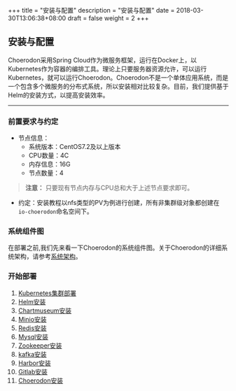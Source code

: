 +++
title = "安装与配置"
description = "安装与配置"
date = 2018-03-30T13:06:38+08:00
draft = false
weight = 2
+++

## 安装与配置

Choerodon采用Spring Cloud作为微服务框架，运行在Docker上，以Kubernetes作为容器的编排工具。理论上只要服务器资源允许，可以运行Kubernetes，就可以运行Choerodon。Choerodon不是一个单体应用系统，而是一个包含多个微服务的分布式系统，所以安装相对比较复杂。目前，我们提供基于Helm的安装方式，以提高安装效率。

---

### 前置要求与约定

- 节点信息：
    - 系统版本：CentOS7.2及以上版本
    - CPU数量：4C
    - 内存信息：16G
    - 节点数量：4

> **注意：** 只要现有节点内存与CPU总和大于上述节点要求即可。

- 约定：安装教程以nfs类型的PV为例进行创建，所有非集群级对象都创建在`io-choerodon`命名空间下。

### 系统组件图

在部署之前,我们先来看一下Choerodon的系统组件图。关于Choerodon的详细系统架构，请参考[系统架构](./../concept/choerodon-system-architecture)。

<!-- ![](/img/docs/installation-configuration/choerodon-develop-infrastructure.svg) -->

<!-- 其中，运行管理是属于运行区相关的主要服务，敏捷看板、移动开发、开发管理属于开发相关的主要服务。也就是说，我们在选择安装开发区和运行区的时候，可以根据这几个服务来决定。日志服务用来用来统一的管理和存储日志并为日后基于的分析提供基础，日志存储在elasticsearch集群中，由fluent-bit收集每个节点上的日志通过fluentd缓存之后发给elasticseach集群，kibana用以查看日志和界面搜索。监控服务监控Choerodon的各个服务，确保各个服务和基础组件处在正常的运行中，当其中某一组件运行异常时发送告警提醒。监控服务的核心是Prometheus，Prometheus主动收集各个服务提供的指标信息，经过加工汇总对比预警规则满足条件时发送预警信息给alertmanager，alertmanger可以配置人员邮箱接口等信息实现报警信息按条件发送给不同的人员。 -->

### 开始部署

1. [Kubernetes集群部署](./kubernetes)
1. [Helm安装](./helm)
1. [Chartmuseum安装](./chartmuseum)
1. [Minio安装](./minio)
1. [Redis安装](./redis)
1. [Mysql安装](./mysql)
1. [Zookeeper安装](./zookeeper)
1. [kafka安装](./kafka)
1. [Harbor安装](./harbor)
1. [Gitlab安装](./gitlab)
1. [Choerodon安装](./choerodon)